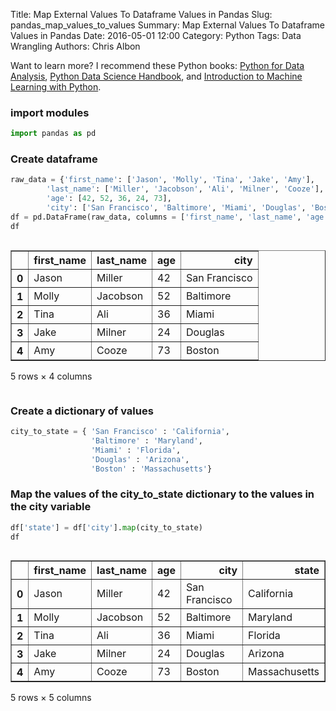 Title: Map External Values To Dataframe Values in Pandas
Slug: pandas_map_values_to_values
Summary: Map External Values To Dataframe Values in Pandas
Date: 2016-05-01 12:00
Category: Python
Tags: Data Wrangling
Authors: Chris Albon

Want to learn more? I recommend these Python books: [Python for Data Analysis](http://amzn.to/2ljV9wY), [Python Data Science Handbook](http://amzn.to/2m0mgMB), and [Introduction to Machine Learning with Python](http://amzn.to/2mjYiwK).

### import modules


```python
import pandas as pd
```

### Create dataframe


```python
raw_data = {'first_name': ['Jason', 'Molly', 'Tina', 'Jake', 'Amy'],
        'last_name': ['Miller', 'Jacobson', 'Ali', 'Milner', 'Cooze'],
        'age': [42, 52, 36, 24, 73],
        'city': ['San Francisco', 'Baltimore', 'Miami', 'Douglas', 'Boston']}
df = pd.DataFrame(raw_data, columns = ['first_name', 'last_name', 'age', 'city'])
df
```




<div style="max-height:1000px;max-width:1500px;overflow:auto;">
<table border="1" class="dataframe">
  <thead>
    <tr style="text-align: right;">
      <th></th>
      <th>first_name</th>
      <th>last_name</th>
      <th>age</th>
      <th>city</th>
    </tr>
  </thead>
  <tbody>
    <tr>
      <th>0</th>
      <td> Jason</td>
      <td>   Miller</td>
      <td> 42</td>
      <td> San Francisco</td>
    </tr>
    <tr>
      <th>1</th>
      <td> Molly</td>
      <td> Jacobson</td>
      <td> 52</td>
      <td>     Baltimore</td>
    </tr>
    <tr>
      <th>2</th>
      <td>  Tina</td>
      <td>      Ali</td>
      <td> 36</td>
      <td>         Miami</td>
    </tr>
    <tr>
      <th>3</th>
      <td>  Jake</td>
      <td>   Milner</td>
      <td> 24</td>
      <td>       Douglas</td>
    </tr>
    <tr>
      <th>4</th>
      <td>   Amy</td>
      <td>    Cooze</td>
      <td> 73</td>
      <td>        Boston</td>
    </tr>
  </tbody>
</table>
<p>5 rows × 4 columns</p>
</div>



### Create a dictionary of values


```python
city_to_state = { 'San Francisco' : 'California',
                  'Baltimore' : 'Maryland',
                  'Miami' : 'Florida',
                  'Douglas' : 'Arizona',
                  'Boston' : 'Massachusetts'}
```

### Map the values of the city_to_state dictionary to the values in the city variable


```python
df['state'] = df['city'].map(city_to_state)
df
```




<div style="max-height:1000px;max-width:1500px;overflow:auto;">
<table border="1" class="dataframe">
  <thead>
    <tr style="text-align: right;">
      <th></th>
      <th>first_name</th>
      <th>last_name</th>
      <th>age</th>
      <th>city</th>
      <th>state</th>
    </tr>
  </thead>
  <tbody>
    <tr>
      <th>0</th>
      <td> Jason</td>
      <td>   Miller</td>
      <td> 42</td>
      <td> San Francisco</td>
      <td>    California</td>
    </tr>
    <tr>
      <th>1</th>
      <td> Molly</td>
      <td> Jacobson</td>
      <td> 52</td>
      <td>     Baltimore</td>
      <td>      Maryland</td>
    </tr>
    <tr>
      <th>2</th>
      <td>  Tina</td>
      <td>      Ali</td>
      <td> 36</td>
      <td>         Miami</td>
      <td>       Florida</td>
    </tr>
    <tr>
      <th>3</th>
      <td>  Jake</td>
      <td>   Milner</td>
      <td> 24</td>
      <td>       Douglas</td>
      <td>       Arizona</td>
    </tr>
    <tr>
      <th>4</th>
      <td>   Amy</td>
      <td>    Cooze</td>
      <td> 73</td>
      <td>        Boston</td>
      <td> Massachusetts</td>
    </tr>
  </tbody>
</table>
<p>5 rows × 5 columns</p>
</div>
